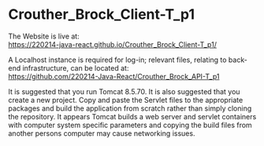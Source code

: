 # Crouther_Brock_Client-T_p1


The Website is live at:  
https://220214-java-react.github.io/Crouther_Brock_Client-T_p1/

A Localhost instance is required for log-in; relevant files, relating to back-end infrastructure, can be located at:  
https://github.com/220214-Java-React/Crouther_Brock_API-T_p1


It is suggested that you run Tomcat 8.5.70. It is also suggested that you create a new project. Copy and paste the Servlet files to the appropriate packages and build the application from scratch rather than simply cloning the repository. It appears Tomcat builds a web server and servlet containers with computer system specific parameters and copying the build files from another persons computer may cause networking issues.
